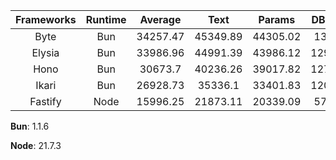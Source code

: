 | Frameworks | Runtime | Average | Text | Params | DB Query |
| :---: | :---: | :---: | :---: | :---: | :---: |
| Byte | Bun | 34257.47 | 45349.89 | 44305.02 | 13117.5 |
| Elysia | Bun | 33986.96 | 44991.39 | 43986.12 | 12983.37 |
| Hono | Bun | 30673.7 | 40236.26 | 39017.82 | 12767.01 |
| Ikari | Bun | 26928.73 | 35336.1 | 33401.83 | 12048.27 |
| Fastify | Node | 15996.25 | 21873.11 | 20339.09 | 5776.55 |

**Bun**: 1.1.6

**Node**: 21.7.3


